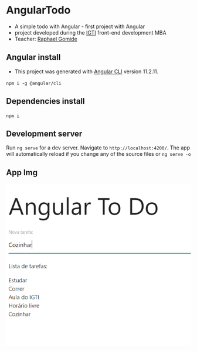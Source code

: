 # AngularTodo
* A simple todo with Angular - first project with Angular
* project developed during the [IGTI](https://www.igti.com.br/cursos/mba-em-desenvolvimento-front-end/) front-end development MBA
* Teacher: [Raphael Gomide](https://github.com/rrgomide)



## Angular install 
* This project was generated with [Angular CLI](https://github.com/angular/angular-cli) version 11.2.11.

`npm i -g @angular/cli`

## Dependencies install
`npm i`

## Development server

Run `ng serve` for a dev server. Navigate to `http://localhost:4200/`. The app will automatically reload if you change any of the source files or `ng serve -o`


## App Img 

<img src="./gif.PNG"/>
